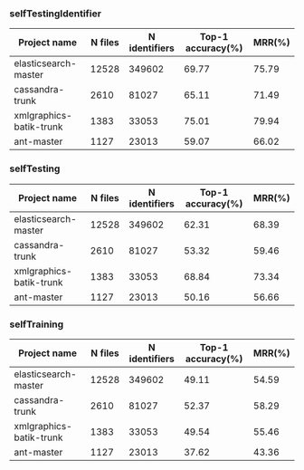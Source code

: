 ### selfTestingIdentifier
Project name                  |N files |N identifiers|Top-1 accuracy(%)|MRR(%) |
------------------------------|--------|-------------|-----------------|-------|
elasticsearch-master          |12528   |349602       |69.77            |75.79  |
cassandra-trunk               |2610    |81027        |65.11            |71.49  |
xmlgraphics-batik-trunk       |1383    |33053        |75.01            |79.94  |
ant-master                    |1127    |23013        |59.07            |66.02  |

### selfTesting
Project name                  |N files |N identifiers|Top-1 accuracy(%)|MRR(%) |
------------------------------|--------|-------------|-----------------|-------|
elasticsearch-master          |12528   |349602       |62.31            |68.39  |
cassandra-trunk               |2610    |81027        |53.32            |59.46  |
xmlgraphics-batik-trunk       |1383    |33053        |68.84            |73.34  |
ant-master                    |1127    |23013        |50.16            |56.66  |

### selfTraining
Project name                  |N files |N identifiers|Top-1 accuracy(%)|MRR(%) |
------------------------------|--------|-------------|-----------------|-------|
elasticsearch-master          |12528   |349602       |49.11            |54.59  |
cassandra-trunk               |2610    |81027        |52.37            |58.29  |
xmlgraphics-batik-trunk       |1383    |33053        |49.54            |55.46  |
ant-master                    |1127    |23013        |37.62            |43.36  |
